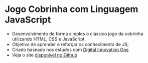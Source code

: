# Jogo Cobrinha com Linguagem JavaScript

- Desenvolvimento de forma simples o clássico jogo da cobrinha utilizando HTML, CSS e JavaScript.
- Objetivo de aprender e reforçar os conhecimento de JS;
- Criado baseado nos estudos com [Digital Innovation One](https://digitalinnovation.one/sign-up?ref=Z0RHSJKM9G)
- Veja o site [disponível no Github](https://marcosallysson.github.io/jogo-cobrinha-javascript-html-css/)
